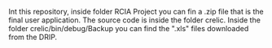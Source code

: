 Int this repository, inside folder RCIA Project you can fin a .zip file that is the final user application.
The source code is inside the folder crelic.
Inside the folder crelic/bin/debug/Backup you can find the ".xls" files downloaded from the DRIP.
